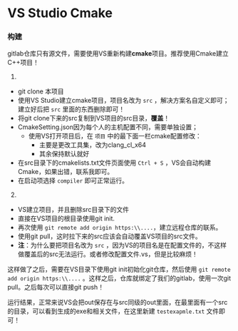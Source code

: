 # VS Studio Cmake

### 构建

gitlab仓库只有源文件，需要使用VS重新构建**cmake**项目。推荐使用Cmake建立C++项目！

1. 
- git clone 本项目
- 使用VS Studio建立cmake项目，项目名改为 `src` ，解决方案名自定义即可；建立好后把 `src` 里面的东西删除即可！
- 将git clone下来的src复制到VS项目的src目录，**覆盖**！
- CmakeSetting.json因为每个人的主机配置不同，需要单独设置；
  - 使用VS打开项目后，在 `项目` 中的最下面一栏cmake配置修改：
    - 主要是更改工具集，改为clang_cl_x64
    - 其余保持默认就好
- 在src目录下的cmakelists.txt文件页面使用 `Ctrl + S` ，VS会自动构建Cmake，如果出错，联系我即可。
- 在启动项选择 `compiler` 即可正常运行。

2.
- VS建立项目，并且删除src目录下的文件
- 直接在VS项目的根目录使用git init.
- 再次使用 `git remote add origin https:\\....`，建立远程仓库的联系。
- 使用git pull，这时拉下来的src应该会自动覆盖VS项目的src文件。
- **注**：为什么要把项目名改为 `src` ，因为VS的项目名是在配置文件的，不这样做覆盖后的src无法运行。或者修改配置文件.vs，但是比较麻烦！


这样做了之后，需要在VS目录下使用git init初始化git仓库，然后使用 `git remote add origin https:\\....` 。这样之后，仓库就绑定了我们的gitlab，使用一次git pull。之后每次可以直接git push！


运行结果，正常来说VS会把out保存在与src同级的out里面，在最里面有一个src的目录，可以看到生成的exe和相关文件，在这里新建 `testexapmle.txt` 文件即可！

